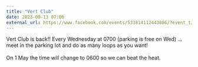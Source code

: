 ```yaml
---
title: "Vert Club"
date: 2023-09-13 07:00
external_url: https://www.facebook.com/events/531814112443086/?event_time_id=531814192443078
---
```

Vert Club is back!! Every Wednesday at 0700 (parking is free on Wed) … meet in the parking lot and do as many loops as you want!<br>
  <br>
  On 1 May the time will change to 0600 so we can beat the heat.<br>
  <br>
  
